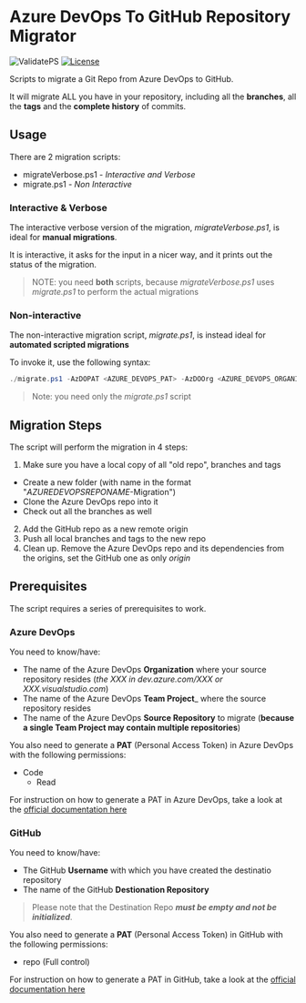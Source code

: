 # Azure DevOps To GitHub Repository Migrator

![ValidatePS](https://github.com/n3wt0n/AzureDevOpsToGitHubRepoMigrator/workflows/ValidatePS/badge.svg)
[![License](https://img.shields.io/github/license/n3wt0n/AzureDevOpsToGitHubRepoMigrator.svg)](https://github.com/n3wt0n/AzureDevOpsToGitHubRepoMigrator/blob/master/LICENSE)

Scripts to migrate a Git Repo from Azure DevOps to GitHub.

It will migrate ALL you have in your repository, including all the __branches__, all the __tags__ and the __complete history__ of commits.

## Usage

There are 2 migration scripts:

- migrateVerbose.ps1 - _Interactive and Verbose_
- migrate.ps1 - _Non Interactive_

### Interactive & Verbose

The interactive verbose version of the migration, _migrateVerbose.ps1_, is ideal for __manual migrations__.

It is interactive, it asks for the input in a nicer way, and it prints out the status of the migration.

> NOTE: you need __both__ scripts, because _migrateVerbose.ps1_ uses _migrate.ps1_ to perform the actual migrations  

### Non-interactive

The non-interactive migration script, _migrate.ps1_, is instead ideal for __automated scripted migrations__

To invoke it, use the following syntax:

```PowerShell
./migrate.ps1 -AzDOPAT <AZURE_DEVOPS_PAT> -AzDOOrg <AZURE_DEVOPS_ORGANIZATION> -AzDOPrj <AZURE_DEVOPS_PROJECT_NAME> -AzDORepo <AZURE_DEVOPS_REPOSITORY_NAME> -GHPAT <GITHUB_PAT> -GHUser <GITHUB_USERNAME> -GHRepo <GITHUB_REPOSITORY_NAME>
```

> Note: you need only the _migrate.ps1_ script

## Migration Steps

The script will perform the migration in 4 steps:

1. Make sure you have a local copy of all "old repo", branches and tags
  - Create a new folder (with name in the format "_AZUREDEVOPSREPONAME_-Migration")
  - Clone the Azure DevOps repo into it
  - Check out all the branches as well
2. Add the GitHub repo as a new remote origin
3. Push all local branches and tags to the new repo
4. Clean up. Remove the Azure DevOps repo and its dependencies from the origins, set the GitHub one as only _origin_

## Prerequisites

The script requires a series of prerequisites to work.

### Azure DevOps

You need to know/have:

- The name of the Azure DevOps __Organization__ where your source repository resides (_the XXX in dev.azure.com/XXX or XXX.visualstudio.com_)
- The name of the Azure DevOps __Team Project___ where the source repository resides
- The name of the Azure DevOps __Source Repository__ to migrate (__because a single Team Project may contain multiple repositories__)

You also need to generate a __PAT__ (Personal Access Token) in Azure DevOps with the following permissions:
- Code
  - Read

For instruction on how to generate a PAT in Azure DevOps, take a look at the [official documentation here](https://docs.microsoft.com/en-us/azure/devops/organizations/accounts/use-personal-access-tokens-to-authenticate?view=azure-devops&tabs=preview-page#create-personal-access-tokens-to-authenticate-access)

### GitHub

You need to know/have:

- The GitHub __Username__ with which you have created the destinatio repository
- The name of the GitHub __Destionation Repository__

> Please note that the Destination Repo ___must be empty and not be initialized___.

You also need to generate a __PAT__ (Personal Access Token) in GitHub with the following permissions:
- repo (Full control)

For instruction on how to generate a PAT in GitHub, take a look at the [official documentation here](https://help.github.com/en/github/authenticating-to-github/creating-a-personal-access-token-for-the-command-line#creating-a-token)